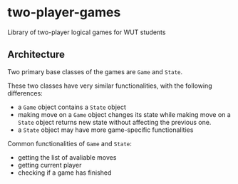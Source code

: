 # two-player-games
Library of two-player logical games for WUT students

## Architecture

Two primary base classes of the games are `Game` and `State`.

These two classes have very similar functionalities, with the following differences:
 - a `Game` object contains a `State` object
 - making move on a `Game` object changes its state while making move on a `State` object returns new state without affecting the previous one.
 - a `State` object may have more game-specific functionalities

Common functionalities of `Game` and `State`:
 - getting the list of avaliable moves
 - getting current player
 - checking if a game has finished
